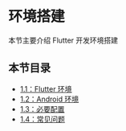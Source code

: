 # 环境搭建

本节主要介绍 Flutter 开发环境搭建

## 本节目录

- [1.1：Flutter 环境](Flutter环境.md)
- [1.2：Android 环境](Android环境.md)
- [1.3：必要配置](必要配置.md)
- [1.4：常见问题](常见问题.md)
